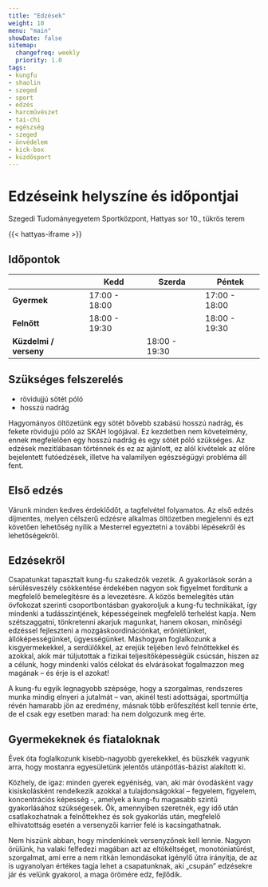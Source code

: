 ```yaml
---
title: "Edzések"
weight: 10
menu: "main"
showDate: false
sitemap:
  changefreq: weekly
  priority: 1.0
tags:
- kungfu
- shaolin
- szeged
- sport
- edzés
- harcművészet
- tai-chi
- egészség
- szeged
- önvédelem
- kick-box
- küzdősport
---
```


# Edzéseink helyszíne és időpontjai

Szegedi Tudományegyetem Sportközpont, Hattyas sor 10., tükrös terem

{{< hattyas-iframe >}}

## Időpontok
|                        | Kedd          | Szerda        | Péntek        |
| ---------------------- | ------------- | ------------- | ------------- |
| **Gyermek**            | 17:00 - 18:00 |               | 17:00 - 18:00 |
| **Felnőtt**            | 18:00 - 19:30 |               | 18:00 - 19:30 |
| **Küzdelmi / verseny** |               | 18:00 - 19:30 |               |

## Szükséges felszerelés

- rövidujjú sötét póló
- hosszú nadrág

Hagyományos öltözetünk egy sötét bővebb szabású hosszú nadrág, és fekete rövidujjú póló az SKAH logójával.
Ez kezdetben nem követelmény, ennek megfelelően egy hosszú nadrág és egy sötét póló szükséges.
Az edzések mezitlábasan történnek és ez az ajánlott, ez alól kivételek az előre bejelentett futóedzések,
illetve ha valamilyen egészségügyi probléma áll fent.

## Első edzés
Várunk minden kedves érdeklődőt, a tagfelvétel folyamatos. Az első edzés díjmentes, melyen célszerű edzésre alkalmas öltözetben megjelenni és ezt követően lehetőség nyílik a Mesterrel egyeztetni a további lépésekről és lehetőségekről.

## Edzésekről
Csapatunkat tapasztalt kung-fu szakedzők vezetik. A gyakorlások során a sérülésveszély csökkentése érdekében nagyon sok figyelmet fordítunk a megfelelő bemelegítésre és a levezetésre. A közös bemelegítés után övfokozat szerinti csoportbontásban gyakoroljuk a kung-fu technikákat, így mindenki a tudásszintjének, képességeinek megfelelő terhelést kapja. Nem szétszaggatni, tönkretenni akarjuk magunkat, hanem okosan, minőségi edzéssel fejleszteni a mozgáskoordinációnkat, erőnlétünket, állóképességünket, ügyességünket. Máshogyan foglalkozunk a kisgyermekekkel, a serdülőkkel, az erejük teljében levő felnőttekkel és azokkal, akik már túljutottak a fizikai teljesítőképességük csúcsán, hiszen az a célunk, hogy mindenki valós célokat és elvárásokat fogalmazzon meg magának – és érje is el azokat!

A kung-fu egyik legnagyobb szépsége, hogy a szorgalmas, rendszeres munka mindig elnyeri a jutalmát – van, akinél testi adottságai, sportmúltja révén hamarabb jön az eredmény, másnak több erőfeszítést kell tennie érte, de el csak egy esetben marad: ha nem dolgozunk meg érte.

## Gyermekeknek és fiataloknak
Évek óta foglalkozunk kisebb-nagyobb gyerekekkel, és büszkék vagyunk arra, hogy mostanra egyesületünk jelentős utánpótlás-bázist alakított ki.

Közhely, de igaz: minden gyerek egyéniség, van, aki már óvodásként vagy kisiskolásként rendelkezik azokkal a tulajdonságokkal – fegyelem, figyelem, koncentrációs képesség -, amelyek a kung-fu magasabb szintű gyakorlásához szükségesek. Ők, amennyiben szeretnék, egy idő után csatlakozhatnak a felnőttekhez és sok gyakorlás után, megfelelő elhivatottság esetén a versenyzői karrier felé is kacsingathatnak.

Nem hiszünk abban, hogy mindenkinek versenyzőnek kell lennie. Nagyon örülünk, ha valaki felfedezi magában azt az eltökéltséget, monotóniatűrést, szorgalmat, ami erre a nem ritkán lemondásokat igénylő útra irányítja, de az is ugyanolyan értékes tagja lehet a csapatunknak, aki  „csupán” edzésekre jár és velünk gyakorol, a maga örömére edz, fejlődik.
